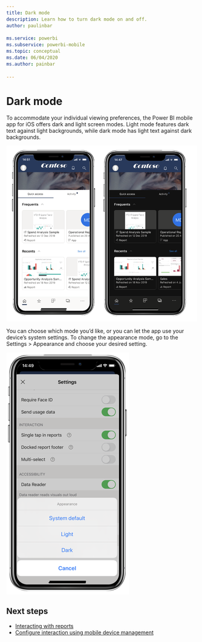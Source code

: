 ```yaml
---
title: Dark mode
description: Learn how to turn dark mode on and off.
author: paulinbar

ms.service: powerbi
ms.subservice: powerbi-mobile
ms.topic: conceptual
ms.date: 06/04/2020
ms.author: painbar

---
```

# Dark mode

To accommodate your individual viewing preferences, the Power BI mobile app for iOS offers dark and light screen modes. Light mode features dark text against light backgrounds, while dark mode has light text against dark backgrounds.

![Dark versus light mode](media/mobile-apps-dark-mode/powerbi-mobile-darkmode-lightmode.png)


You can choose which mode you’d like, or you can let the app use your device’s system settings.
To change the appearance mode, go to the Settings > Appearance and choose your desired setting.

![Appearance settings](media/mobile-apps-dark-mode/powerbi-mobile-appearance-settings.png)

## Next steps
* [Interacting with reports](./mobile-reports-in-the-mobile-apps.md#interact-with-reports)
* [Configure interaction using mobile device management](./mobile-app-configuration.md)
